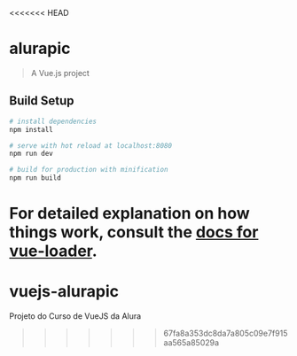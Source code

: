 <<<<<<< HEAD
# alurapic

> A Vue.js project

## Build Setup

``` bash
# install dependencies
npm install

# serve with hot reload at localhost:8080
npm run dev

# build for production with minification
npm run build
```

For detailed explanation on how things work, consult the [docs for vue-loader](http://vuejs.github.io/vue-loader).
=======
# vuejs-alurapic
Projeto do Curso de VueJS da Alura
>>>>>>> 67fa8a353dc8da7a805c09e7f915aa565a85029a

